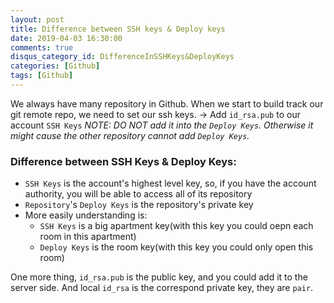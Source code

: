 ```yaml
---
layout: post
title: Difference between SSH keys & Deploy keys
date: 2019-04-03 16:30:00
comments: true
disqus_category_id: DifferenceInSSHKeys&DeployKeys
categories: [Github]
tags: [Github]
---
```


We always have many repository in Github.
When we start to build track our git remote repo, we need to set our ssh keys.
-> Add `id_rsa.pub` to our account `SSH Keys`
*NOTE: DO NOT add it into the `Deploy Keys`. Otherwise it might cause the other repository cannot add `Deploy Keys`.*

### Difference between SSH Keys & Deploy Keys:
- `SSH Keys` is the account's highest level key, so, if you have the account authority, you will be able to access all of its repository
- `Repository`'s `Deploy Keys` is the repository's private key
- More easily understanding is:
  - `SSH Keys` is a big apartment key(with this key you could oepn each room in this apartment)
  - `Deploy Keys` is the room key(with this key you could only open this room)

One more thing, `id_rsa.pub` is the public key, and you could add it to the server side. And local `id_rsa` is the correspond private key, they are `pair`.
